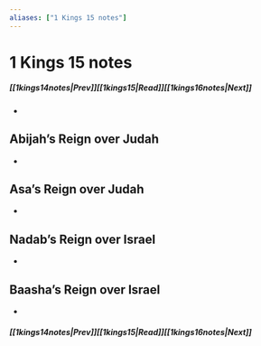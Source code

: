 ```yaml
---
aliases: ["1 Kings 15 notes"]
---
```

# 1 Kings 15 notes
##### <span class=arrow-left></span>[[1kings14notes|Prev]]<span class=navigation-separator></span>[[1kings15|Read]]<span class=navigation-separator></span>[[1kings16notes|Next]]<span class=arrow-right></span>
- 
## Abijah’s Reign over Judah
- 
## Asa’s Reign over Judah
- 
## Nadab’s Reign over Israel
- 
## Baasha’s Reign over Israel
- 
##### <span class=arrow-left></span>[[1kings14notes|Prev]]<span class=navigation-separator></span>[[1kings15|Read]]<span class=navigation-separator></span>[[1kings16notes|Next]]<span class=arrow-right></span>